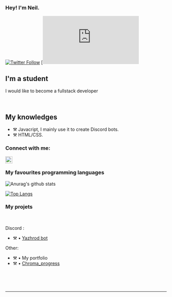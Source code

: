 ### Hey! I'm Neil.

[![Twitter Follow](https://img.shields.io/twitter/follow/NSpeedcubing?color=1DA1F2&logo=twitter&style=for-the-badge)](https://twitter.com/NSpeedcubing)
[![Github Follow](https://chromatechfr.github.io/main.html)
## I'm a student
 
I would like to become a fullstack developer
  
<br />

## My knowledges

- ⚒️ Javacript, I mainly use it to create Discord bots.
- ⚒️ HTML/CSS.

### Connect with me:

[<img align="left" alt="My discord" width="22px" src="https://cdn.jsdelivr.net/npm/simple-icons@v3/icons/discord.svg" />][discord]

<br />

### My favourites programming languages


![Anurag's github stats](https://github-readme-stats.vercel.app/api?username=ChromaTechFR&count_private=true&show_icons=true?theme=buefy)
<br />

[![Top Langs](https://github-readme-stats.vercel.app/api/top-langs/?username=ChromatechFR)](https://github.com/anuraghazra/github-readme-stats)

### My projets

<br />

Discord :
- ⚒️ • [Yazhrod bot](https://discord.com/oauth2/authorize?client_id=600657757825269760&permissions=0&scope=bot)

Other:
- ⚒️ • My portfolio
- ⚒️ • [Chroma_progress](https://github.com/ChromaTechFR/ProgressBar)


<!--END_SECTION:activity-->


<br />

<br />
<br />

---

[discord]: https://discord.gg/MvKD9Az

